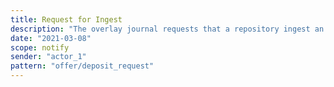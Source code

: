 ```yaml
---
title: Request for Ingest
description: "The overlay journal requests that a repository ingest an author's submitted manuscript"
date: "2021-03-08"
scope: notify
sender: "actor_1"
pattern: "offer/deposit_request"
---
```


